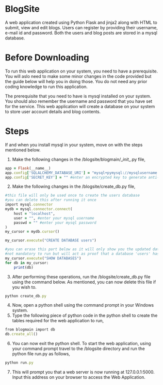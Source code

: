# BlogSite
A web application created using Python Flask and jinja2 along with HTML to submit, view and edit blogs. Users can register by providing their username, e-mail id and password. Both the users and blog posts are stored in a mysql database.

# Before Downloading
To run this web application on your system, you need to have a prerequisite. You will aslo need to make some minor changes in the code provided but the guide below will help you in doing those. You do not need any prior coding knowledge to run this application.

The prerequisite that you need to have is mysql installed on your system. You should also remember the username and password that you have set for the service. This web application will create a database on your system to store user account details and blog contents.

# Steps
If and when you install mysql in your system, move on with the steps mentioned below.

1. Make the following changes in the /blogsite/blogmain/\__init__\.py file,
```ruby
app = Flask(__name__)
app.config['SQLALCHEMY_DATABASE_URI'] = "mysql+pymysql://mysqlusername:mysqlpassword@localhost/users" #replace mysqlusername with your mysql username and mysqlpassword with your mysql password
app.config['SECRET_KEY'] = "" #enter an encrypted key to generate anti-CSRF tokens
```
2. Make the following changes in the /blogsite/create_db.py file,
```ruby
#this file will only be used once to create the users database
#you can delete this after running it once
import mysql.connector
mydb = mysql.connector.connect(
    host = "localhost",
    user = "", #enter your mysql username
    passwd = "" #enter your mysql password
)
my_cursor = mydb.cursor()

my_cursor.execute("CREATE DATABASE users")

#you can erase this part below as it will only show you the updated databases
#not mandatory to run but will act as proof that a database 'users' has been created
my_cursor.execute("SHOW DATABASES")
for db in my_cursor:
    print(db)
```
3. After performing these operations, run the /blogsite/create_db.py file using the command below. As mentioned, you can now delete this file if you wish to.
```ruby
python create_db.py
```
4. Now, open a python shell using the command prompt in your Windows system.
5. Type the following piece of python code in the python shell to create the tables required for the web application to run,
```ruby
from blogmain import db
db.create_all()
```
6. You can now exit the python shell. To start the web application, using your command prompt travel to the /blogsite directory and run the python file run.py as follows,
```ruby
python run.py
```
7. This will prompt you that a web server is now running at 127.0.0.1:5000. Input this address on your browser to access the Web Application.
